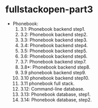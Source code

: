 # fullstackopen-part3

- Phonebook:
  1. 3.1: Phonebook backend step1.
  2. 3.2: Phonebook backend step2.
  3. 3.3: Phonebook backend step3.
  4. 3.4: Phonebook backend step4.
  5. 3.5: Phonebook backend step5.
  6. 3.6: Phonebook backend step6.
  7. 3.7: Phonebook backend step7.
  8. 3.8*: Phonebook backend step8.
  9. 3.9 phonebook backend step9.
  10. 3.10 phonebook backend step10.
  11. 3.11 phonebook full stack.
  12. 3.12: Command-line database.
  13. 3.13: Phonebook database, step1.
  14. 3.14: Phonebook database, step2.
